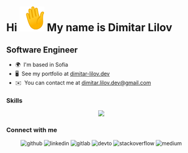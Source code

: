 
Hi <img src="/images/hi.gif" alt="hi" style="width:66px;"/> My name is Dimitar Lilov
=====================================================================================================================================

Software Engineer
-----------------

*   🌍  I'm based in Sofia
*   🖥️  See my portfolio at [dimitar-lilov.dev](http://www.dimitar-lilov.dev)
*   ✉️  You can contact me at [dimitar.lilov.dev@gmail.com](mailto:dimitar.lilov.dev@gmail.com)
  
### Skills 
<p align="center">
  <a href="https://github.com/DimitarLilov#skills">
    <img src="https://skillicons.dev/icons?i=cs,java,js,ts,html,css,react,angular,git,linux,dotnet,nodejs,express,redux,jquery,pug,php,go,py,lua,sass,bootstrap,webpack,babel,docker,jenkins,rabbitmq,grafana,postgres,mongodb,mysql,firebase,gitlab,github,githubactions,terraform,bash,powershell,neovim,visualstudio,vscode,aws,azure,ps,postman" />
  </a>
</p>

### Connect with me  
<div align="center">
  <a href="https://github.com/DimitarLilov" target="_blank" style="text-decoration:none;"><img src=https://img.shields.io/badge/github-%2324292e.svg?&style=for-the-badge&logo=github&logoColor=white alt=github style="margin-bottom: 5px;" /></a>
  <a href="https://linkedin.com/in/dimitar-lilov" target="_blank" style="text-decoration:none;"><img src=https://img.shields.io/badge/linkedin-%231E77B5.svg?&style=for-the-badge&logo=linkedin&logoColor=white alt=linkedin style="margin-bottom: 5px;" /></a>
  <a href="https://gitlab.com/DimitarLilov" target="_blank" style="text-decoration:none;"><img src=https://img.shields.io/badge/gitlab-330F63.svg?&style=for-the-badge&logo=gitlab&logoColor=white alt=gitlab style="margin-bottom: 5px;" /></a>
  <a href="https://dev.to/dimitarlilov" target="_blank" style="text-decoration:none;"><img src=https://img.shields.io/badge/dev.to-%2308090A.svg?&style=for-the-badge&logo=dev.to&logoColor=white alt=devto style="margin-bottom: 5px;" /></a>
  <a href="https://stackoverflow.com/users/6817141/dimitar" target="_blank" style="text-decoration:none;"><img src=https://img.shields.io/badge/stackoverflow-%23F28032.svg?&style=for-the-badge&logo=stackoverflow&logoColor=white alt=stackoverflow style="margin-bottom: 5px;" /></a>
  <a href="https://medium.com/@dimitar.lilov.dev" target="_blank" style="text-decoration:none;"><img src=https://img.shields.io/badge/medium-%23292929.svg?&style=for-the-badge&logo=medium&logoColor=white alt=medium style="margin-bottom: 5px;" /></a>
</div>

